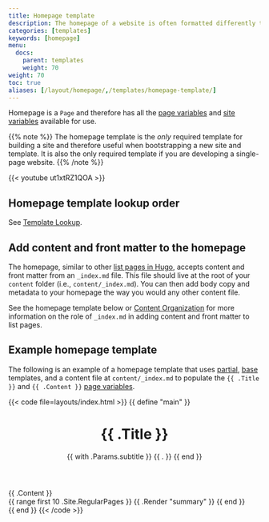 ```yaml
---
title: Homepage template
description: The homepage of a website is often formatted differently than the other pages. For this reason, Hugo makes it easy for you to define your new site's homepage as a unique template.
categories: [templates]
keywords: [homepage]
menu:
  docs:
    parent: templates
    weight: 70
weight: 70
toc: true
aliases: [/layout/homepage/,/templates/homepage-template/]
---
```


Homepage is a `Page` and therefore has all the [page variables][pagevars] and [site variables][sitevars] available for use.

{{% note %}}
The homepage template is the *only* required template for building a site and therefore useful when bootstrapping a new site and template. It is also the only required template if you are developing a single-page website.
{{% /note %}}

{{< youtube ut1xtRZ1QOA >}}

## Homepage template lookup order

See [Template Lookup](/templates/lookup-order/).

## Add content and front matter to the homepage

The homepage, similar to other [list pages in Hugo][lists], accepts content and front matter from an `_index.md` file. This file should live at the root of your `content` folder (i.e., `content/_index.md`). You can then add body copy and metadata to your homepage the way you would any other content file.

See the homepage template below or [Content Organization][contentorg] for more information on the role of `_index.md` in adding content and front matter to list pages.

## Example homepage template

The following is an example of a homepage template that uses [partial][partials], [base] templates, and a content file at `content/_index.md` to populate the `{{ .Title }}` and `{{ .Content }}` [page variables][pagevars].

{{< code file=layouts/index.html >}}
{{ define "main" }}
  <main aria-role="main">
    <header class="homepage-header">
      <h1>{{ .Title }}</h1>
      {{ with .Params.subtitle }}
        <span class="subtitle">{{ . }}</span>
      {{ end }}
    </header>
    <div class="homepage-content">
      <!-- Note that the content for index.html, as a sort of list page, will pull from content/_index.md -->
      {{ .Content }}
    </div>
    <div>
      {{ range first 10 .Site.RegularPages }}
        {{ .Render "summary" }}
      {{ end }}
    </div>
  </main>
{{ end }}
{{< /code >}}

[base]: /templates/base/
[contentorg]: /content-management/organization/
[lists]: /templates/lists/
[lookup]: /templates/lookup-order/
[pagevars]: /methods/page/
[partials]: /templates/partials/
[sitevars]: /methods/site/
